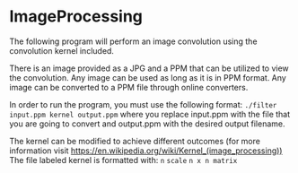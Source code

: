 # ImageProcessing

The following program will perform an image convolution using the convolution kernel included.

There is an image provided as a JPG and a PPM that can be utilized to view the convolution. Any image can be used as long as it is in PPM format.
Any image can be converted to a PPM file through online converters. 

In order to run the program, you must use the following format: `./filter input.ppm kernel output.ppm` where you replace input.ppm with the file that you are going to convert and output.ppm with the desired output filename.

The kernel can be modified to achieve different outcomes (for more information visit https://en.wikipedia.org/wiki/Kernel_(image_processing))
The file labeled kernel is formatted with:
`n`
`scale`
`n x n matrix`




